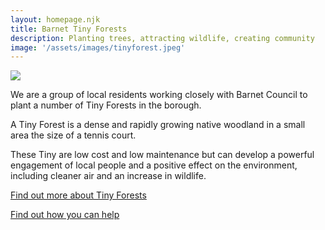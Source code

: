```yaml
---
layout: homepage.njk
title: Barnet Tiny Forests
description: Planting trees, attracting wildlife, creating community
image: '/assets/images/tinyforest.jpeg'
---
```


<div class="card">
    <img src="{{ image | url }}" class="w-100">
</div>

We are a group of local residents working closely with Barnet Council to plant a number of Tiny Forests in the borough. 

A Tiny Forest is a dense and rapidly growing native woodland in a small area the size of a tennis court. 

These Tiny are low cost and low maintenance but can develop a powerful engagement of local people and a positive effect on the environment, including cleaner air and an increase in wildlife.

[Find out more about Tiny Forests](posts/2021-03-07-What-is-a-Tiny-Forest)

[Find out how you can help](posts/2021-03-08-How-You-Can-Help)

